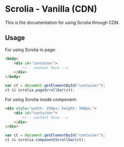 # Scrolia - Vanilla (CDN)

This is the documentation for using Scrolia through CDN.

## Usage

For using Scrolia in page:

```html
<body>
    <div id="container">
        <!-- content here -->
    </div>
</body>
```

```js
var ct = document.getElementById("container");
ct && scrolia.pageScrollbar(ct);
```

For using Scrolia inside component:

```html
<div style="width: 250px; height: 500px;">
    <div id="container">
        <!-- content here -->
    </div>
</div>
```

```js
var ct = document.getElementById("container");
ct && scrolia.componentScrollbar(ct);
```
